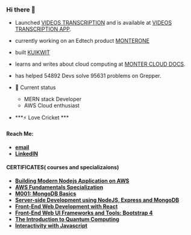 ### Hi there 👋
-   Launched [VIDEOS TRANSCRIPTION](https://videostranscription.com/) and is available at [VIDEOS TRANSCRIPTION APP](https://app.videostranscription.com/).
-   currently working on an Edtech product [MONTERONE](https://monterone.vercel.app)
-   built [KUIKWIT](https://app.kuikwit.com)
-   learns and writes about cloud computing at [MONTER CLOUD DOCS](https://cloudocs.vercel.app/).
-   has helped 54892 Devs solve 95631 problems on Grepper.
  
- 🌱 Current status
  - MERN stack Developer 
  - AWS Cloud enthusiast

- ***⚡ Love Cricket ***

 #### Reach Me: 
 
  - **[email](shaharyar.malik2000@gmail.com)**
  - **[LinkedIN](https://www.linkedin.com/in/shaharyar-malik-b7415219a/)**

#### CERTIFICATES( courses and specializaions)
   - **[Building Modern Nodejs Application on AWS](https://coursera.org/share/fca2549fedf7807f959d2d3d6db1508d)**
   - **[AWS Fundamentals Specialization](https://www.coursera.org/account/accomplishments/specialization/6CX692XJQ2LS?utm_source=link&utm_medium=certificate&utm_content=cert_image&utm_campaign=sharing_cta&utm_product=s12n)**
   - **[M001: MongoDB Basics](https://university.mongodb.com/course_completion/49f36d19-b371-465e-aa14-3784176c8f2d?utm_source=copy&utm_medium=social&utm_campaign=university_social_sharing)**
   - **[Server-side Development using NodeJS, Express and MongoDB](https://www.coursera.org/account/accomplishments/certificate/VRVDYX3FPL47)**
   - **[Front-End Web Development with React](https://www.coursera.org/account/accomplishments/certificate/NLZZNA3NJ9MG)**
   - **[Front-End Web UI Frameworks and Tools: Bootstrap 4](https://www.coursera.org/account/accomplishments/records/K4LZ6QMJXTQQ)**
   - **[The Introduction to Quantum Computing](https://www.coursera.org/account/accomplishments/certificate/AGTS2Z5CG9EB)**
   - **[Interactivity with Javascript](https://www.coursera.org/account/accomplishments/certificate/46KC7CBT5XYA)**
